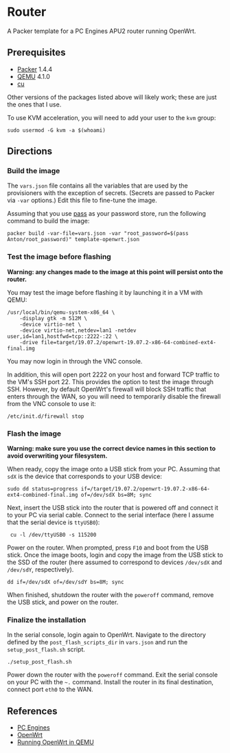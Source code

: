 # Router

A Packer template for a PC Engines APU2 router running OpenWrt.

## Prerequisites

- [Packer] 1.4.4
- [QEMU] 4.1.0
- [cu]

Other versions of the packages listed above will likely work; these are just the ones that I use.

To use KVM acceleration, you will need to add your user to the `kvm` group:

```console
sudo usermod -G kvm -a $(whoami)
```

## Directions

### Build the image

The `vars.json` file contains all the variables that are used by the provisioners with the
exception of secrets. (Secrets are passed to Packer via `-var` options.) Edit this file to
fine-tune the image.

Assuming that you use [pass] as your password store, run the following command to build the image:

```console
packer build -var-file=vars.json -var "root_password=$(pass Anton/root_password)" template-openwrt.json
```

### Test the image before flashing

**Warning: any changes made to the image at this point will persist onto the router.**

You may test the image before flashing it by launching it in a VM with QEMU:

```console
/usr/local/bin/qemu-system-x86_64 \
    -display gtk -m 512M \
    -device virtio-net \
    -device virtio-net,netdev=lan1 -netdev user,id=lan1,hostfwd=tcp::2222-:22 \
    -drive file=target/19.07.2/openwrt-19.07.2-x86-64-combined-ext4-final.img
```

You may now login in through the VNC console.

In addition, this will open port 2222 on your host and forward TCP traffic to the VM's SSH
port 22. This provides the option to test the image through SSH. However, by default OpenWrt's
firewall will block SSH traffic that enters through the WAN, so you will need to temporarily
disable the firewall from the VNC console to use it:

```console
/etc/init.d/firewall stop
```

### Flash the image

**Warning: make sure you use the correct device names in this section to avoid overwriting your
filesystem.**

When ready, copy the image onto a USB stick from your PC. Assuming that `sdX` is the device that
corresponds to your USB device:

```console
sudo dd status=progress if=/target/19.07.2/openwrt-19.07.2-x86-64-ext4-combined-final.img of=/dev/sdX bs=8M; sync
```

Next, insert the USB stick into the router that is powered off and connect it to your PC via serial
cable. Connect to the serial interface (here I assume that the serial device is `ttyUSB0`):

```console
 cu -l /dev/ttyUSB0 -s 115200
 ```
 
Power on the router. When prompted, press `F10` and boot from the USB stick. Once the image boots,
login and copy the image from the USB stick to the SSD of the router (here assumed to correspond to
devices `/dev/sdX` and `/dev/sdY`, respectively).

```console
dd if=/dev/sdX of=/dev/sdY bs=8M; sync
```

When finished, shutdown the router with the `poweroff` command, remove the USB stick, and power on
the router.

### Finalize the installation


In the serial console, login again to OpenWrt. Navigate to the directory defined by the
`post_flash_scripts_dir` in `vars.json` and run the `setup_post_flash.sh` script.

```console
./setup_post_flash.sh
```

Power down the router with the `poweroff` command. Exit the serial console on your PC with the `~.`
command. Install the router in its final destination, connect port `eth0` to the WAN.

## References

- [PC Engines]
- [OpenWrt]
- [Running OpenWrt in QEMU]

[Packer]: https://www.packer.io/
[QEMU]: https://www.qemu.org/
[cu]: https://linux.die.net/man/1/cu
[pass]: https://www.passwordstore.org/
[PC Engines]: https://www.pcengines.ch/
[OpenWrt]: https://openwrt.org/
[Running OpenWrt in QEMU]: https://gist.github.com/extremecoders-re/f2c4433d66c1d0864a157242b6d83f67
